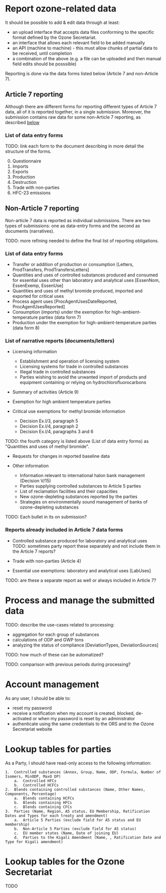 # Report ozone-related data

It should be possible to add & edit data through at least:
 - an upload interface that accepts data files conforming to the specific format defined by the Ozone Secretariat.
 - an interface that allows each relevant field to be added manually
 - an API (machine to machine) - this must allow chunks of partial data to be received, until completion
 - a combination of the above (e.g. a file can be uploaded and then manual field edits should be posssible)

Reporting is done via the data forms listed below (Article 7 and non-Article 7).

## Article 7 reporting

Although there are different forms for reporting different types of Article 7 data, all of it is reported together, in a single submission. Moreover, the submission contains raw data for some non-Article 7 reporting, as described [below](#reports-already-included-in-article-7-data-forms)

### List of data entry forms

TODO: link each form to the document describing in more detail the structure of the forms.

0. Questionnaire
1. Imports
2. Exports
3. Production
4. Destruction
5. Trade with non-parties
6. HFC-23 emissions

## Non-Article 7 reporting

Non-article 7 data is reported as individual submissions. There are two types of submissions: one as data-entry forms and the second as documents (narratives).

TODO: more refining needed to define the final list of reporting obligations.

### List of data entry forms

* Transfer or addition of production or consumption [Letters, ProdTransfers, ProdTransfersLetters]
* Quantities and uses of controlled substances produced and consumed for essential uses other than laboratory and analytical uses [EssenNom, EssenExemp, EssenUse]
* Quantities and uses of methyl bromide produced, imported and exported for critical uses
* Process agent uses [ProcAgentUsesDateReported, ProcAgentUsesReported]
* Consumption (imports) under the exemption for high-ambient-temperature parties (data form 7)
* Production under the exemption for high-ambient-temperature parties (data form 8)

### List of narrative reports (documents/letters)

* Licensing information
    * Establishment and operation of licensing system
    * Licensing systems for trade in controlled substances
    * Illegal trade in controlled substances 
    * Parties wishing to avoid the unwanted import of products and equipment containing or relying on hydrochlorofluorocarbons 

* Summary of activities (Article 9)

* Exemption for high ambient temperature parties

* Critical use exemptions for methyl bromide information
	* Decision Ex.I/3, paragraph 5
	* Decision Ex.I/4, paragraph 2
	* Decision Ex.I/4, paragraphs 3 and 6

TODO: the fourth category is listed above (List of data entry forms) as "Quantities and uses of methyl bromide".

* Requests for changes in reported baseline data

* Other information
	* Information relevant to international halon bank management (Decision V/15)
    * Parties supplying controlled substances to Article 5 parties 
    * List of reclamation facilities and their capacities
    * New ozone-depleting substances reported by the parties
    * Strategies on environmentally sound management of banks of ozone-depleting substances

TODO: Each bullet in its on submission?

### Reports already included in Article 7 data forms

* Controlled substance produced for laboratory and analytical uses
TODO: sometimes party report these separately and not include them in the Article 7 reports?

* Trade with non-parties (Article 4)
* Essential use exemptions: laboratory and analytical uses [LabUses]

TODO: are these a separate report as well or always included in Article 7?

# Process and manage the submitted data

TODO: describe the use-cases related to processing:

* aggregation for each group of substances
* calculations of ODP and GWP tons
* analyzing the status of compliance [DeviationTypes, DeviationSources]

TODO: how much of these can be automatized?

TODO: comparison with previous periods during processing?

# Account management

As any user, I should be able to:

- reset my password
- receive a notification when my account is created, blocked, de-activated or when my password is reset by an administrator
- authenticate using the same credentials to the ORS and to the Ozone Secretariat website


# Lookup tables for parties

As a Party, I should have read-only access to the following information:

	1.	Controlled substances (Annex, Group, Name, ODP, Formula, Number of Isomers, MinODP, MaxO DP)
		a.	Controlled HFCs
		b.	Controlled HCFCs
	2.	Blends containing controlled substances (Name, Other Names, Components, Percentage)
		a.	Blends containing HCFCs
		b.	Blends containing HFCs
		c.	Blends containing CFCs
	3.	Parties (Name, Region, A5 status, EU Membership, Ratification Dates and Types for each treaty and amendment)
		a.	Article 5 Parties (exclude field for A5 status and EU membership)
		b.	Non-Article 5 Parties (exclude field for A5 status)
		c.	EU member states (Name, Date of joining EU)
		d.	Parties to the Kigali Amendment (Name, , Ratification Date and Type for Kigali amendment)

# Lookup tables for the Ozone Secretariat

TODO

